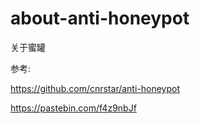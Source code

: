 # about-anti-honeypot
关于蜜罐


参考:

https://github.com/cnrstar/anti-honeypot

https://pastebin.com/f4z9nbJf
